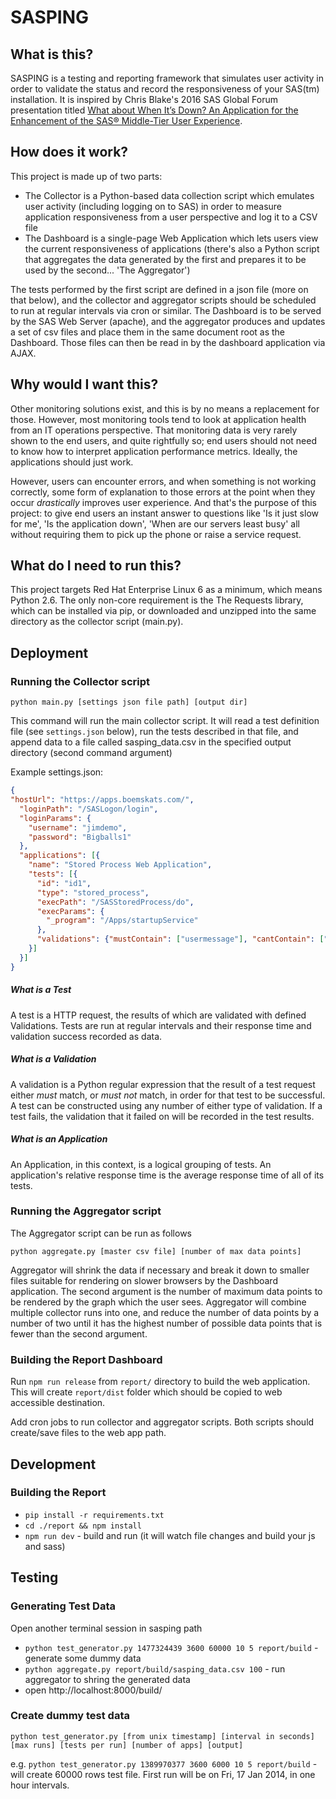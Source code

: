 # SASPING

## What is this?

SASPING is a testing and reporting framework that simulates user activity in order to validate the status and record the responsiveness of your SAS(tm) installation. It is inspired by Chris Blake's 2016 SAS Global Forum presentation titled [What about When It’s Down? An Application for the Enhancement of the SAS® Middle-Tier User Experience](https://sasglobalforum2016.lanyonevents.com/connect/sessionDetail.ww?SESSION_ID=11421).

## How does it work?

This project is made up of two parts:

- The Collector is a Python-based data collection script which emulates user activity (including logging on to SAS) in order to measure application responsiveness from a user perspective and log it to a CSV file
- The Dashboard is a single-page Web Application which lets users view the current responsiveness of applications
  (there's also a Python script that aggregates the data generated by the first and prepares it to be used by the second... 'The Aggregator')

The tests performed by the first script are defined in a json file (more on that below), and the collector and aggregator scripts should be scheduled to run at regular intervals via cron or similar. The Dashboard is to be served by the SAS Web Server (apache), and the aggregator produces and updates a set of csv files and place them in the same document root as the Dashboard. Those files can then be read in by the dashboard application via AJAX.

## Why would I want this?

Other monitoring solutions exist, and this is by no means a replacement for those. However, most monitoring tools tend to look at application health from an IT operations perspective. That monitoring data is very rarely shown to the end users, and quite rightfully so; end users should not need to know how to interpret application performance metrics. Ideally, the applications should just work.

However, users can encounter errors, and when something is not working correctly, some form of explanation to those errors at the point when they occur _drastically_ improves user experience. And that's the purpose of this project: to give end users an instant answer to questions like 'Is it just slow for me', 'Is the application down', 'When are our servers least busy' all without requiring them to pick up the phone or raise a service request.

## What do I need to run this?

This project targets Red Hat Enterprise Linux 6 as a minimum, which means Python 2.6. The only non-core requirement is the The Requests library, which can be installed via pip, or downloaded and unzipped into the same directory as the collector script (main.py).

## Deployment

### Running the Collector script

`python main.py [settings json file path] [output dir]`

This command will run the main collector script. It will read a test definition file (see `settings.json` below), run the tests described in that file, and append data to a file called sasping_data.csv in the specified output directory (second command argument)

Example settings.json:

```json
{
"hostUrl": "https://apps.boemskats.com/",      
  "loginPath": "/SASLogon/login",
  "loginParams": {
    "username": "jimdemo",
    "password": "Bigballs1"
  },
  "applications": [{
    "name": "Stored Process Web Application",
    "tests": [{
      "id": "id1",
      "type": "stored_process",
      "execPath": "/SASStoredProcess/do",
      "execParams": {
        "_program": "/Apps/startupService"
      },
      "validations": {"mustContain": ["usermessage"], "cantContain": ["ERROR:"]}
    }]
  }]
}

```

##### What is a Test

A test is a HTTP request, the results of which are validated with defined Validations. Tests are run at regular intervals and their response time and validation success recorded as data.

##### What is a Validation

A validation is a Python regular expression that the result of a test request either _must_ match, or _must not_ match, in order for that test to be successful. A test can be constructed using any number of either type of validation. If a test fails, the validation that it failed on will be recorded in the test results.

##### What is an Application

An Application, in this context, is a logical grouping of tests. An application's relative response time is the average response time of all of its tests.

### Running the Aggregator script

The Aggregator script can be run as follows

`python aggregate.py [master csv file] [number of max data points]`

Aggregator will shrink the data if necessary and break it down to smaller files suitable for rendering on slower browsers by the Dashboard application. The second argument is the number of maximum data points to be rendered by the graph which the user sees. Aggregator will combine multiple collector runs into one, and reduce the number of data points by a number of two until it has the highest number of possible data points that is fewer than the second argument.

### Building the Report Dashboard

Run `npm run release` from `report/` directory to build the web application. This will create `report/dist` folder which should be copied to web accessible destination.

Add cron jobs to run collector and aggregator scripts. Both scripts should create/save files to the web app path.

## Development

### Building the Report

* `pip install -r requirements.txt`
* `cd ./report && npm install`
* `npm run dev` - build and run (it will watch file changes and build your js and sass)

## Testing

### Generating Test Data

Open another terminal session in sasping path
* `python test_generator.py 1477324439 3600 60000 10 5 report/build` - generate some dummy data
* `python aggregate.py report/build/sasping_data.csv 100` - run aggregator to shring the generated data
* open http://localhost:8000/build/


### Create dummy test data
`python test_generator.py [from unix timestamp] [interval in seconds] [max runs] [tests per run] [number of apps] [output]`

e.g. `python test_generator.py 1389970377 3600 6000 10 5 report/build` - will create 60000 rows test file. First run will be on Fri, 17 Jan 2014, in one hour intervals.  
